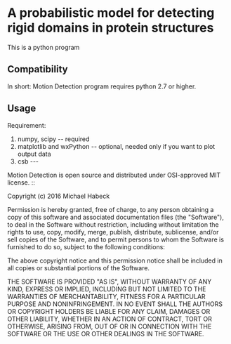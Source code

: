 A probabilistic model for detecting rigid domains in protein structures
========================================
This is a python program 


Compatibility
-------------

In short: Motion Detection program requires python 2.7 or higher.



Usage 
------------
Requirement:

   1. numpy, scipy -- required
   2. matplotlib and wxPython -- optional, needed only if you want to plot output data
   3. csb --- 
   


Motion Detection is open source and distributed under OSI-approved MIT license.
::

   Copyright (c) 2016 Michael Habeck
   
   Permission is hereby granted, free of charge, to any person obtaining
   a copy of this software and associated documentation files (the
   "Software"), to deal in the Software without restriction, including
   without limitation the rights to use, copy, modify, merge, publish,
   distribute, sublicense, and/or sell copies of the Software, and to
   permit persons to whom the Software is furnished to do so, subject to
   the following conditions:
   
   The above copyright notice and this permission notice shall be
   included in all copies or substantial portions of the Software.
   
   THE SOFTWARE IS PROVIDED "AS IS", WITHOUT WARRANTY OF ANY KIND,
   EXPRESS OR IMPLIED, INCLUDING BUT NOT LIMITED TO THE WARRANTIES OF
   MERCHANTABILITY, FITNESS FOR A PARTICULAR PURPOSE AND NONINFRINGEMENT.
   IN NO EVENT SHALL THE AUTHORS OR COPYRIGHT HOLDERS BE LIABLE FOR ANY
   CLAIM, DAMAGES OR OTHER LIABILITY, WHETHER IN AN ACTION OF CONTRACT,
   TORT OR OTHERWISE, ARISING FROM, OUT OF OR IN CONNECTION WITH THE
   SOFTWARE OR THE USE OR OTHER DEALINGS IN THE SOFTWARE.
